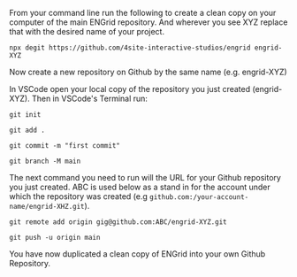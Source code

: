 
From your command line run the following to create a clean copy on your computer of the main ENGrid repository. And wherever you see XYZ replace that with the desired name of your project.

`npx degit https://github.com/4site-interactive-studios/engrid engrid-XYZ`

Now create a new repository on Github by the same name (e.g. engrid-XYZ)

In VSCode open your local copy of the repository you just created (engrid-XYZ). Then in VSCode's Terminal run:

`git init`

`git add .`

`git commit -m "first commit"`

`git branch -M main`

The next command you need to run will the URL for your Github repository you just created. ABC is used below as a stand in for the account under which the repository was created (e.g `github.com:/your-account-name/engrid-XHZ.git`).

`git remote add origin gig@github.com:ABC/engrid-XYZ.git`

`git push -u origin main`

You have now duplicated a clean copy of ENGrid into your own Github Repository.
